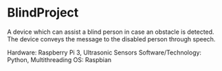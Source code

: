 # BlindProject

A device which can assist a blind person in case an obstacle is detected. The device conveys the message to the disabled person through speech.

Hardware: Raspberry Pi 3, Ultrasonic Sensors
Software/Technology: Python, Multithreading 
OS: Raspbian
